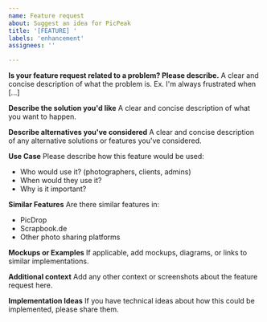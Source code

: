 ```yaml
---
name: Feature request
about: Suggest an idea for PicPeak
title: '[FEATURE] '
labels: 'enhancement'
assignees: ''

---
```


**Is your feature request related to a problem? Please describe.**
A clear and concise description of what the problem is. Ex. I'm always frustrated when [...]

**Describe the solution you'd like**
A clear and concise description of what you want to happen.

**Describe alternatives you've considered**
A clear and concise description of any alternative solutions or features you've considered.

**Use Case**
Please describe how this feature would be used:
- Who would use it? (photographers, clients, admins)
- When would they use it?
- Why is it important?

**Similar Features**
Are there similar features in:
- PicDrop
- Scrapbook.de
- Other photo sharing platforms

**Mockups or Examples**
If applicable, add mockups, diagrams, or links to similar implementations.

**Additional context**
Add any other context or screenshots about the feature request here.

**Implementation Ideas**
If you have technical ideas about how this could be implemented, please share them.